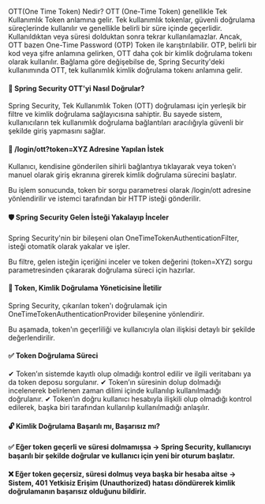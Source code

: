 OTT(One Time Token) Nedir?
OTT (One-Time Token) genellikle Tek Kullanımlık Token anlamına gelir. Tek kullanımlık tokenlar, güvenli doğrulama süreçlerinde kullanılır ve genellikle belirli bir süre içinde geçerlidir. Kullanıldıktan veya süresi dolduktan sonra tekrar kullanılamazlar.
Ancak, OTT bazen One-Time Password (OTP) Token ile karıştırılabilir. OTP, belirli bir kod veya şifre anlamına gelirken, OTT daha çok bir kimlik doğrulama tokenı olarak kullanılır.
Bağlama göre değişebilse de, Spring Security'deki kullanımında OTT, tek kullanımlık kimlik doğrulama tokenı anlamına gelir.

#### 🔹 Spring Security OTT'yi Nasıl Doğrular?
Spring Security, Tek Kullanımlık Token (OTT) doğrulaması için yerleşik bir filtre ve kimlik doğrulama sağlayıcısına sahiptir. Bu sayede sistem, kullanıcıların tek kullanımlık doğrulama bağlantıları aracılığıyla güvenli bir şekilde giriş yapmasını sağlar.

#### 🔗 /login/ott?token=XYZ Adresine Yapılan İstek
Kullanıcı, kendisine gönderilen sihirli bağlantıya tıklayarak veya token'ı manuel olarak giriş ekranına girerek kimlik doğrulama sürecini başlatır.

Bu işlem sonucunda, token bir sorgu parametresi olarak /login/ott adresine yönlendirilir ve istemci tarafından bir HTTP isteği gönderilir.

#### 🛡️ Spring Security Gelen İsteği Yakalayıp İnceler
Spring Security'nin bir bileşeni olan OneTimeTokenAuthenticationFilter, isteği otomatik olarak yakalar ve işler.

Bu filtre, gelen isteğin içeriğini inceler ve token değerini (token=XYZ) sorgu parametresinden çıkararak doğrulama süreci için hazırlar.

#### 🔄 Token, Kimlik Doğrulama Yöneticisine İletilir
Spring Security, çıkarılan token'ı doğrulamak için OneTimeTokenAuthenticationProvider bileşenine yönlendirir.

Bu aşamada, token'ın geçerliliği ve kullanıcıyla olan ilişkisi detaylı bir şekilde değerlendirilir.

#### ✅ Token Doğrulama Süreci
✔ Token’ın sistemde kayıtlı olup olmadığı kontrol edilir ve ilgili veritabanı ya da token deposu sorgulanır.
✔ Token’ın süresinin dolup dolmadığı incelenerek belirlenen zaman dilimi içinde kullanılıp kullanılmadığı doğrulanır.
✔ Token’ın doğru kullanıcı hesabıyla ilişkili olup olmadığı kontrol edilerek, başka biri tarafından kullanılıp kullanılmadığı anlaşılır.

#### 🔓 Kimlik Doğrulama Başarılı mı, Başarısız mı?
#### ✅ Eğer token geçerli ve süresi dolmamışsa → Spring Security, kullanıcıyı başarılı bir şekilde doğrular ve kullanıcı için yeni bir oturum başlatır.
#### ❌ Eğer token geçersiz, süresi dolmuş veya başka bir hesaba aitse → Sistem, 401 Yetkisiz Erişim (Unauthorized) hatası döndürerek kimlik doğrulamanın başarısız olduğunu bildirir.